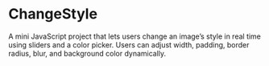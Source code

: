 # ChangeStyle
A mini JavaScript project that lets users change an image’s style in real time using sliders and a color picker. Users can adjust width, padding, border radius, blur, and background color dynamically.
